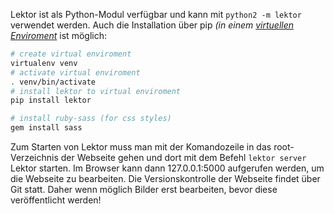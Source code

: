 Lektor ist als Python-Modul verfügbar und kann mit ``python2 -m lektor`` verwendet werden.
Auch die Installation über pip *(in einem [virtuellen Enviroment](https://docs.python.org/3/tutorial/venv.html)* ist möglich:
```bash
# create virtual enviroment
virtualenv venv
# activate virtual enviroment
. venv/bin/activate
# install lektor to virtual enviroment
pip install lektor

# install ruby-sass (for css styles)
gem install sass
```

Zum Starten von Lektor muss man mit der Komandozeile in das root-Verzeichnis der Webseite gehen
und dort mit dem Befehl ``lektor server`` Lektor starten. Im Browser kann dann 127.0.0.1:5000 aufgerufen werden, um die Webseite zu bearbeiten. Die Versionskontrolle der Webseite findet über Git statt. Daher wenn möglich Bilder erst
bearbeiten, bevor diese veröffentlicht werden!